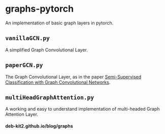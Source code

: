 # graphs-pytorch
An implementation of basic graph layers in pytorch.

## `vanillaGCN.py`
A simplified Graph Convolutional Layer.

## `paperGCN.py`
The Graph Convolutional Layer, as in the paper [Semi-Supervised Classification with Graph Convolutional Networks](https://arxiv.org/abs/1609.02907).

## `multiHeadGraphAttention.py`
A working and easy to understand implementation of multi-headed Graph Attention Layer. 

#### deb-kit2.github.io/blog/graphs